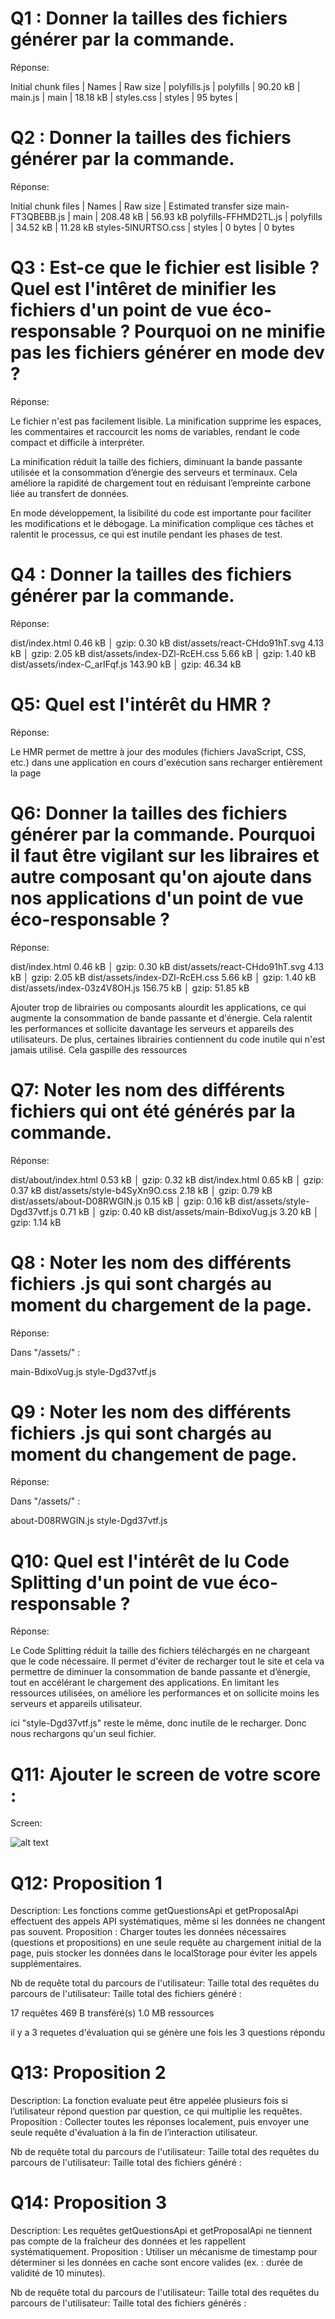 # Q1 : Donner la tailles des fichiers générer par la commande.
Réponse:

Initial chunk files | Names         |  Raw size |
polyfills.js        | polyfills     |  90.20 kB | 
main.js             | main          |  18.18 kB | 
styles.css          | styles        |  95 bytes | 

# Q2 : Donner la tailles des fichiers générer par la commande.
Réponse:

Initial chunk files   | Names         |  Raw size | Estimated transfer size
main-FT3QBEBB.js      | main          | 208.48 kB |                56.93 kB
polyfills-FFHMD2TL.js | polyfills     |  34.52 kB |                11.28 kB
styles-5INURTSO.css   | styles        |   0 bytes |                 0 bytes


# Q3 : Est-ce que le fichier est lisible ? Quel est l'intêret de minifier les fichiers d'un point de vue éco-responsable ? Pourquoi on ne minifie pas les fichiers générer en mode dev ?
Réponse:

Le fichier n'est pas facilement lisible. La minification supprime les espaces, les commentaires et raccourcit les noms de variables, rendant le code compact et difficile à interpréter.

La minification réduit la taille des fichiers, diminuant la bande passante utilisée et la consommation d’énergie des serveurs et terminaux.
Cela améliore la rapidité de chargement tout en réduisant l’empreinte carbone liée au transfert de données.

En mode développement, la lisibilité du code est importante pour faciliter les modifications et le débogage.
La minification complique ces tâches et ralentit le processus, ce qui est inutile pendant les phases de test.

# Q4 : Donner la tailles des fichiers générer par la commande.
Réponse:

dist/index.html                   0.46 kB │ gzip:  0.30 kB
dist/assets/react-CHdo91hT.svg    4.13 kB │ gzip:  2.05 kB
dist/assets/index-DZl-RcEH.css    5.66 kB │ gzip:  1.40 kB
dist/assets/index-C_arIFqf.js   143.90 kB │ gzip: 46.34 kB

# Q5: Quel est l'intérêt du HMR ?
Réponse:

Le HMR permet de mettre à jour des modules (fichiers JavaScript, CSS, etc.) dans une application en cours d'exécution sans recharger entièrement la page

# Q6: Donner la tailles des fichiers générer par la commande. Pourquoi il faut être vigilant sur les libraires et autre composant qu'on ajoute dans nos applications d'un point de vue éco-responsable ?
Réponse:

dist/index.html                   0.46 kB │ gzip:  0.30 kB
dist/assets/react-CHdo91hT.svg    4.13 kB │ gzip:  2.05 kB
dist/assets/index-DZl-RcEH.css    5.66 kB │ gzip:  1.40 kB
dist/assets/index-03z4V8OH.js   156.75 kB │ gzip: 51.85 kB

Ajouter trop de librairies ou composants alourdit les applications, ce qui augmente la consommation de bande passante et d'énergie. Cela ralentit les performances et sollicite davantage les serveurs et appareils des utilisateurs. De plus, certaines librairies contiennent du code inutile qui n'est jamais utilisé. Cela gaspille des ressources

# Q7: Noter les nom des différents fichiers qui ont été générés par la commande.
Réponse:

dist/about/index.html           0.53 kB │ gzip: 0.32 kB
dist/index.html                 0.65 kB │ gzip: 0.37 kB
dist/assets/style-b4SyXn9O.css  2.18 kB │ gzip: 0.79 kB
dist/assets/about-D08RWGIN.js   0.15 kB │ gzip: 0.16 kB
dist/assets/style-Dgd37vtf.js   0.71 kB │ gzip: 0.40 kB
dist/assets/main-BdixoVug.js    3.20 kB │ gzip: 1.14 kB

# Q8 : Noter les nom des différents fichiers .js qui sont chargés au moment du chargement de la page.
Réponse:

Dans "/assets/" :

main-BdixoVug.js
style-Dgd37vtf.js


# Q9 : Noter les nom des différents fichiers .js qui sont chargés au moment du changement de page.
Réponse:

Dans "/assets/" :

about-D08RWGIN.js
style-Dgd37vtf.js


# Q10: Quel est l'intérêt de lu Code Splitting d'un point de vue éco-responsable ?
Réponse:

Le Code Splitting réduit la taille des fichiers téléchargés en ne chargeant que le code nécessaire. Il permet d'éviter de recharger tout le site et cela va permettre de diminuer la consommation de bande passante et d’énergie, tout en accélérant le chargement des applications.
En limitant les ressources utilisées, on améliore les performances et on sollicite moins les serveurs et appareils utilisateur.

ici "style-Dgd37vtf.js" reste le même, donc inutile de le recharger. Donc nous rechargons qu'un seul fichier.


# Q11: Ajouter le screen de votre score :
Screen:

![alt text](image.png)

# Q12:  Proposition 1
Description: Les fonctions comme getQuestionsApi et getProposalApi effectuent des appels API systématiques, même si les données ne changent pas souvent.
Proposition : Charger toutes les données nécessaires (questions et propositions) en une seule requête au chargement initial de la page, puis stocker les données dans le localStorage pour éviter les appels supplémentaires.


Nb de requête total du parcours de l'utilisateur: 
Taille total des requêtes du parcours de l'utilisateur:
Taille total des fichiers généré :

17 requêtes
469 B transféré(s)
1.0 MB ressources

il y a 3 requetes d'évaluation qui se génère une fois les 3 questions répondu

# Q13:  Proposition 2
Description: La fonction evaluate peut être appelée plusieurs fois si l’utilisateur répond question par question, ce qui multiplie les requêtes.
Proposition : Collecter toutes les réponses localement, puis envoyer une seule requête d'évaluation à la fin de l’interaction utilisateur.

Nb de requête total du parcours de l'utilisateur:
Taille total des requêtes du parcours de l'utilisateur:
Taille total des fichiers généré :

# Q14:  Proposition 3
Description: Les requêtes getQuestionsApi et getProposalApi ne tiennent pas compte de la fraîcheur des données et les rappellent systématiquement.
Proposition : Utiliser un mécanisme de timestamp pour déterminer si les données en cache sont encore valides (ex. : durée de validité de 10 minutes).

Nb de requête total du parcours de l'utilisateur:
Taille total des requêtes du parcours de l'utilisateur:
Taille total des fichiers générés :